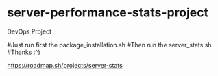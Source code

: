 # server-performance-stats-project
DevOps Project

#Just run first the package_installation.sh
#Then run the server_stats.sh
#Thanks :^) 

https://roadmap.sh/projects/server-stats
